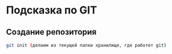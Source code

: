 # Подсказка по GIT
## Создание репозитория 
```sh
git init (делаем из текущей папки хранилище, где работет git)
```

